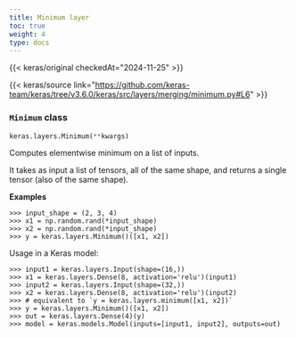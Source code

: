 ```yaml
---
title: Minimum layer
toc: true
weight: 4
type: docs
---
```


{{< keras/original checkedAt="2024-11-25" >}}

{{< keras/source link="https://github.com/keras-team/keras/tree/v3.6.0/keras/src/layers/merging/minimum.py#L6" >}}

### `Minimum` class

```python
keras.layers.Minimum(**kwargs)
```

Computes elementwise minimum on a list of inputs.

It takes as input a list of tensors, all of the same shape, and returns a single tensor (also of the same shape).

**Examples**

```console
>>> input_shape = (2, 3, 4)
>>> x1 = np.random.rand(*input_shape)
>>> x2 = np.random.rand(*input_shape)
>>> y = keras.layers.Minimum()([x1, x2])
```

Usage in a Keras model:

```console
>>> input1 = keras.layers.Input(shape=(16,))
>>> x1 = keras.layers.Dense(8, activation='relu')(input1)
>>> input2 = keras.layers.Input(shape=(32,))
>>> x2 = keras.layers.Dense(8, activation='relu')(input2)
>>> # equivalent to `y = keras.layers.minimum([x1, x2])`
>>> y = keras.layers.Minimum()([x1, x2])
>>> out = keras.layers.Dense(4)(y)
>>> model = keras.models.Model(inputs=[input1, input2], outputs=out)
```
